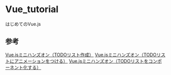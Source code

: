 # Vue_tutorial
はじめてのVue.js

## 参考
[Vue.jsミニハンズオン（TODOリスト作成）](https://qiita.com/moonglows76/items/358ef3cd1566c38ece3a)
[Vue.jsミニハンズオン（TODOリストにアニメーションをつける）](https://qiita.com/moonglows76/items/d550f0243319d7111ee3)
[Vue.jsミニハンズオン（TODOリストをコンポーネント化する）](https://qiita.com/moonglows76/items/242aaf265672797c6800)
